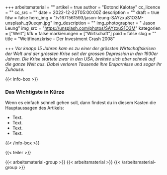+++
arbeitsmaterial = ""
artikel = true
author = "Botond Kalotay"
cc_licence = ""
cc_src = ""
date = 2022-12-22T05:00:00Z
description = ""
draft = true
fdw = false
hero_img = "/v1671561593/jason-leung-SAYzxuS1O3M-unsplash_q9ueqm.jpg"
img_description = ""
img_photographer = " Jason Leung"
img_src = "https://unsplash.com/photos/SAYzxuS1O3M"
kategorien = ["Welt"]
kfk = false
markierungen = ["Wirtschaft"]
paid = false
slug = ""
title = "Weltfinanzkrise – Der Investment Crash 2008"

+++
_Vor knapp 15 Jahren kam es zu einer der grössten Wirtschaftskrisen der Welt und der grössten Krise seit der grossen Depression in den 1930er Jahren. Die Krise startete zwar in den USA, breitete sich aber schnell auf die ganze Welt aus. Dabei verloren Tausende ihre Ersparnisse und sogar ihr Zuhause._

  
{{< info-box >}} <h3>Das Wichtigste in Kürze</h3>

<p>Wenn es einfach schnell gehen soll, dann findest du in diesem Kasten die Hauptaussagen des Artikels:</p>

<ul>

<li>Text.</li>

<li>Text.</li>

<li>Text.</li>

<li>Text.</li>

</ul> {{< /info-box >}}

{{< teiler >}}

{{< arbeitsmaterial-group >}} {{< arbeitsmaterial >}} {{< /arbeitsmaterial-group >}}